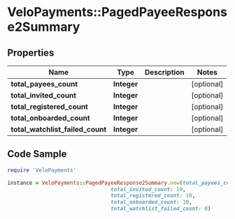 # VeloPayments::PagedPayeeResponse2Summary

## Properties

Name | Type | Description | Notes
------------ | ------------- | ------------- | -------------
**total_payees_count** | **Integer** |  | [optional] 
**total_invited_count** | **Integer** |  | [optional] 
**total_registered_count** | **Integer** |  | [optional] 
**total_onboarded_count** | **Integer** |  | [optional] 
**total_watchlist_failed_count** | **Integer** |  | [optional] 

## Code Sample

```ruby
require 'VeloPayments'

instance = VeloPayments::PagedPayeeResponse2Summary.new(total_payees_count: 10,
                                 total_invited_count: 10,
                                 total_registered_count: 10,
                                 total_onboarded_count: 10,
                                 total_watchlist_failed_count: 0)
```


